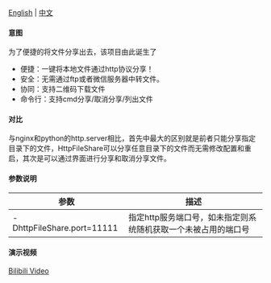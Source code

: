 [English](README.md) | [中文](README_zh.md)

#### 意图

为了便捷的将文件分享出去，该项目由此诞生了

* 便捷：一键将本地文件通过http协议分享！
* 安全：无需通过ftp或者微信服务器中转文件。
* 协同：支持二维码下载文件
* 命令行：支持cmd分享/取消分享/列出文件

#### 对比

与nginx和python的http.server相比，首先中最大的区别就是前者只能分享指定目录下的文件，HttpFileShare可以分享任意目录下的文件而无需修改配置和重启，其次是可以通过界面进行分享和取消分享文件。

#### 参数说明

| 参数                         | 描述                                |
|----------------------------|-----------------------------------|
| -DhttpFileShare.port=11111 | 指定http服务端口号，如未指定则系统随机获取一个未被占用的端口号 |


#### 演示视频

[Bilibili Video](https://www.bilibili.com/video/BV1XHTezDEDC/)